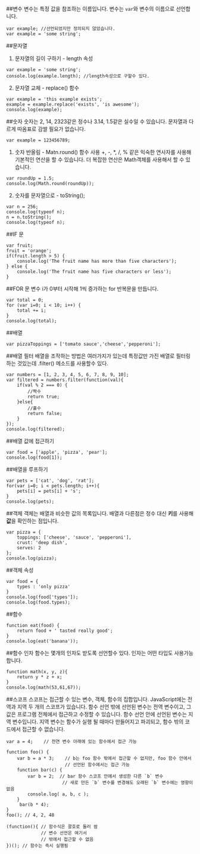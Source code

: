 ##변수
변수는 특정 값을 참조하는 이름입니다. 변수는 `var`와 변수의 이름으로 선언합니다.
```
var example; //선언되었지만 정의되지 않았습니다.
var example = 'some string';
```
##문자열
1) 문자열의 길이 구하기 - length 속성
```
var example = 'some string';
console.log(example.length); //length속성으로 구할수 있다.
```
2) 문자열 교체 - replace() 함수
```
var example = 'this example exists';
example = example.replace('exists', 'is awesome');
console.log(example);
```
##숫자
숫자는 2, 14, 2323같은 정수나 3.14, 1.5같은 실수일 수 있습니다. 문자열과 다르게 따옴표로 감쌀 필요가 없습니다.
```
var example = 123456789;
```
1) 숫자 반올림 - Matn.round() 함수 사용
+, -, *, /, % 같은 익숙한 연사자를 사용해 기본적인 연산을 할 수 있습니다.
더 복잡한 연산은 Math객체를 사용해서 할 수 있습니다.
```
var roundUp = 1.5;
console.log(Math.round(roundUp));
```
2) 숫자를 문자열으로 - toString();
```
var n = 256;
console.log(typeof n);
n = n.toString();
console.log(typeof n);
```
##IF 문
```
var fruit;
fruit = 'orange';
if(fruit.length > 5) {
    console.log('The fruit name has more than five characters');
} else {
    console.log('The fruit name has five characters or less');
}
```
##FOR 문
 변수 i가 0부터 시작해 1씩 증가하는 for 반복문을 만듭니다.
```
var total = 0;
for (var i=0; i < 10; i++) {
    total += i;
}
console.log(total);
```
##배열
```
var pizzaToppings = ['tomato sauce','cheese','pepperoni'];
```
##배열 필터
배열을 조작하는 방법은 여러가지가 있는데 특정값만 가진 배열로 필터링하는 것있는데 .filter() 메소드를 사용할수 있다.
```
var numbers = [1, 2, 3, 4, 5, 6, 7, 8, 9, 10];
var filtered = numbers.filter(function(val){
    if(val % 2 === 0) {
        //짝수
        return true;
    }else{
        //홀수
        return false;
    }
});
console.log(filtered);
```
##배열 값에 접근하기
```
var food = ['apple', 'pizza', 'pear'];
console.log(food[1]);
```
##배열을 루프하기
```
var pets = ['cat', 'dog', 'rat'];
for(var i=0; i < pets.length; i++){
	pets[i] = pets[i] + 's';
}
console.log(pets);
```
##객체
객체는 배열과 비슷한 값의 목록입니다. 배열과 다른점은 정수 대신 **키**를 사용해 **값**을 확인하는 점입니다.
```
var pizza = {
	toppings: ['cheese', 'sauce', 'pepperoni'],
    crust: 'deep dish',
    serves: 2
};
console.log(pizza);
```
##객체 속성
```
var food = {
	types : 'only pizza'
}
console.log(food['types']);
console.log(food.types);
```
##함수
```
function eat(food) {
	return food + ' tasted really good';
}
console.log(eat('banana'));
```
##함수 인자
함수는 몇개의 인자도 받도록 선언할수 있다. 인자는 어떤 타입도 사용가능합니다.
```
function math(x, y, z){
    return y * z + x;
}
console.log(math(53,61,67));
```
##스코프
스코프는 접근할 수 있는 변수, 객체, 함수의 집합입니다.
JavaScript에는 전역과 지역 두 개의 스코프가 있습니다. 함수 선언 밖에 선언된 변수는 전역 변수이고, 그 값은 프로그램 전체에서 접근하고 수정할 수 있습니다. 함수 선언 안에 선언된 변수는 지역 변수입니다. 지역 변수는 함수가 실행 될 때마다 만들어지고 파괴되고, 함수 밖의 코드에서 접근할 수 없습니다.
```
var a = 4;    // 전연 변수 아래에 있는 함수에서 접근 가능

function foo() {
	var b = a * 3;    // b는 foo 함수 밖에서 접근할 수 없지만, foo 함수 안에서
                      // 선언된 함수에서는 접근 가능
    function bar(c) {
    	var b = 2;  // bar 함수 스코프 안에서 생성한 다른 `b` 변수
                     // 새로 만든 `b` 변수를 변경해도 오래된 `b` 변수에는 영향이 없음
        console.log( a, b, c );
    }
     bar(b * 4);
}
foo(); // 4, 2, 48
```
```
(function(){ // 함수식은 괄호로 둘러 쌈
             // 변수 선언은 여기서
             // 밖에서 접근할 수 없음
})(); // 함수는 즉시 실행됨
```




